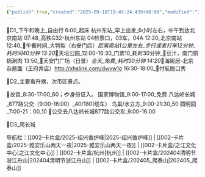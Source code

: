 ```yaml
---
{"publish":true,"created":"2025-09-18T19:45:24.439+08:00","modified":"2025-09-18T19:47:43.656+08:00","cssclasses":""}
---
```



🎈D1_下午和晚上_自由行
6:00_起床
杭州东站_早上出发_6小时左右，中午到达北京南站
07:48_高铁G32-杭州东站 04检票口，03车，04A
12:20_北京南站
12:40_🍜午餐时间_大鸭梨（右安门店）_距离南站1公里左右_步行或者打车12分钟_耗时间40分钟
13:20_👣天坛公园_12:00-16:30_门票10_耗时30分钟_🥛豆汁，南门铜锅涮肉
13:50_👣天安门广场（日景）_全天_免费_耗时30分钟
14:20_🍜海碗居-北京杂酱面（王府井店）http://xhslink.com/dwvw1o
16:30-18:00_👣付航脱口秀

🎈D2_主要看升旗，次市区景点。

👣故宫_8:30-17:00_60；💳身份证入。
国家博物馆_9:00-17:00_免费
八达岭长城_877路公交（9:00-16:00）_40/180(缆车）
鸟巢/水立方_9:00-21:30_50
圆明园_7:00-21：00_10
🚎公交去八达岭长城877路公交车_9:00-16:00

🎈D3_爬长城



导航栏：[[002-卡片盒/2025-绍兴香炉峰\|2025-绍兴香炉峰]] | [[002-卡片盒/2025-雅安乐山两天一夜\|2025-雅安乐山两天一夜]] | [[002-卡片盒/之江文化中心\|之江文化中心]] | [[002-卡片盒/杭州\|杭州]] | [[002-卡片盒/202404清明节浙江舟山\|202404清明节浙江舟山]] | [[002-卡片盒/202405_爬泰山\|202405_爬泰山]]